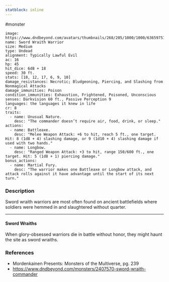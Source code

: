 ```yaml
---
statblock: inline
---
```

 #monster 

```statblock
image: https://www.dndbeyond.com/avatars/thumbnails/268/205/1000/1000/636597572553866730.png
name: Sword Wraith Warrior
size: Medium
type: Undead
alignment: Typically Lawful Evil
ac: 16
hp: 45
hit_dice: 6d8 + 18
speed: 30 ft.
stats: [18, 12, 17, 6, 9, 10]
damage_resistances: Necrotic; Bludgeoning, Piercing, and Slashing from Nonmagical Attacks
damage_immunities: Poison
condition_immunities: Exhaustion, Frightened, Poisoned, Unconscious
senses: Darkvision 60 ft., Passive Perception 9
languages: the languages it knew in life
cr: 8
traits:
  - name: Unusual Nature.
    desc: "The commander doesn’t require air, food, drink, or sleep."
actions:
  - name: Battleaxe.
    desc: "Melee Weapon Attack: +6 to hit, reach 5 ft., one target. Hit: 8 (1d8 + 4) slashing damage, or 9 (1d10 + 4) slashing damage if used with two hands."
  - name: Longbow.
    desc: "Ranged Weapon Attack: +3 to hit, range 150/600 ft., one target. Hit: 5 (1d8 + 1) piercing damage."
bonus_actions:
  - name: Martial Fury.
    desc: "The warrior makes one Battleaxe or Longbow attack, and attack rolls against it have advantage until the start of its next turn."
```

### Description

Sword wraith warriors are most often found on ancient battlefields where soldiers were hemmed in and slaughtered without quarter.

---

#### Sword Wraiths

When glory-obsessed warriors die in battle without honor, they might haunt the site as sword wraiths.

### References

* Mordenkainen Presents: Monsters of the Multiverse, pg. 239
* https://www.dndbeyond.com/monsters/2407570-sword-wraith-commander

